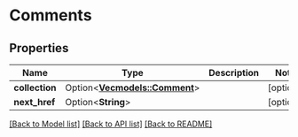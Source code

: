 # Comments

## Properties

Name | Type | Description | Notes
------------ | ------------- | ------------- | -------------
**collection** | Option<[**Vec<models::Comment>**](Comment.md)> |  | [optional]
**next_href** | Option<**String**> |  | [optional]

[[Back to Model list]](../README.md#documentation-for-models) [[Back to API list]](../README.md#documentation-for-api-endpoints) [[Back to README]](../README.md)


